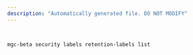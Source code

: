 ```yaml
---
description: "Automatically generated file. DO NOT MODIFY"
---
```


```bash


mgc-beta security labels retention-labels list

```